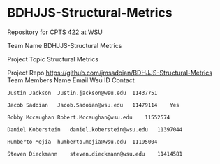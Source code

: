 # BDHJJS-Structural-Metrics

Repository for CPTS 422 at WSU 

Team Name	BDHJJS-Structural Metrics

Project Topic	Structural Metrics

Project Repo	https://github.com/jmsadoian/BDHJJS-Structural-Metrics
Team Members	Name	Email	Wsu ID	Contact

 	Justin Jackson	Justin.jackson@wsu.edu	11437751	
  
 	Jacob Sadoian	Jacob.Sadoian@wsu.edu	11479114	Yes
  
 	Bobby Mccaughan	Robert.Mccaughan@wsu.edu	11552574	
  
 	Daniel Koberstein	daniel.koberstein@wsu.edu	11397044	
  
 	Humberto Mejia	humberto.mejia@wsu.edu	11195004	
  
 	Steven Dieckmann	steven.dieckmann@wsu.edu	11414581	
  
